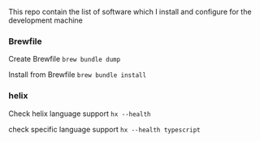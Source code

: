 This repo contain the list of software which I install and configure for the development machine

### Brewfile
Create Brewfile
```brew bundle dump```


Install from Brewfile
```brew bundle install```


### helix
Check helix language support
```hx --health```


check specific language support
```hx --health typescript```
